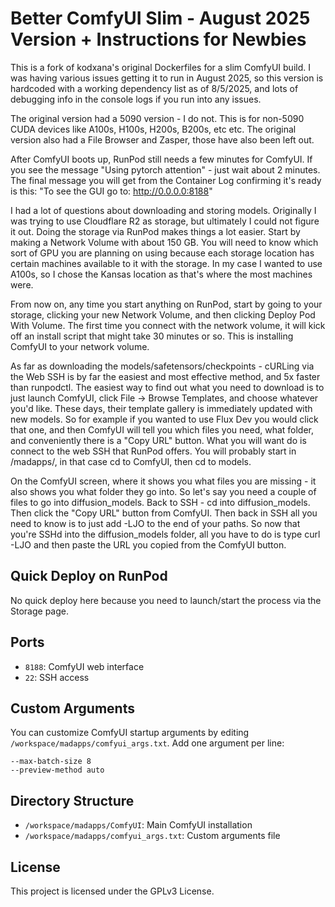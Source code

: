 # Better ComfyUI Slim - August 2025 Version + Instructions for Newbies

This is a fork of kodxana's original Dockerfiles for a slim ComfyUI build. I was having various issues getting it to run in August 2025, so this version is hardcoded with a working dependency list as of 8/5/2025, and lots of debugging info in the console logs if you run into any issues.

The original version had a 5090 version - I do not. This is for non-5090 CUDA devices like A100s, H100s, H200s, B200s, etc etc. The original version also had a File Browser and Zasper, those have also been left out.

After ComfyUI boots up, RunPod still needs a few minutes for ComfyUI. If you see the message "Using pytorch attention" - just wait about 2 minutes. The final message you will get from the Container Log confirming it's ready is this: "To see the GUI go to: http://0.0.0.0:8188"

I had a lot of questions about downloading and storing models. Originally I was trying to use Cloudflare R2 as storage, but ultimately I could not figure it out. Doing the storage via RunPod makes things a lot easier. Start by making a Network Volume with about 150 GB. You will need to know which sort of GPU you are planning on using because each storage location has certain machines available to it with the storage. In my case I wanted to use A100s, so I chose the Kansas location as that's where the most machines were. 

From now on, any time you start anything on RunPod, start by going to your storage, clicking your new Network Volume, and then clicking Deploy Pod With Volume. The first time you connect with the network volume, it will kick off an install script that might take 30 minutes or so. This is installing ComfyUI to your network volume. 

As far as downloading the models/safetensors/checkpoints - cURLing via the Web SSH is by far the easiest and most effective method, and 5x faster than runpodctl. The easiest way to find out what you need to download is to just launch ComfyUI, click File -> Browse Templates, and choose whatever you'd like. These days, their template gallery is immediately updated with new models. So for example if you wanted to use Flux Dev you would click that one, and then ComfyUI will tell you which files you need, what folder, and conveniently there is a "Copy URL" button. What you will want do is connect to the web SSH that RunPod offers. You will probably start in /madapps/, in that case cd to ComfyUI, then cd to models. 

On the ComfyUI screen, where it shows you what files you are missing - it also shows you what folder they go into. So let's say you need a couple of files to go into diffusion_models. Back to SSH - cd into diffusion_models. Then click the "Copy URL" button from ComfyUI. Then back in SSH all you need to know is to just add -LJO to the end of your paths. So now that you're SSHd into the diffusion_models folder, all you have to do is type curl -LJO and then paste the URL you copied from the ComfyUI button.

## Quick Deploy on RunPod

No quick deploy here because you need to launch/start the process via the Storage page.

## Ports

- `8188`: ComfyUI web interface
- `22`: SSH access

## Custom Arguments

You can customize ComfyUI startup arguments by editing `/workspace/madapps/comfyui_args.txt`. Add one argument per line:
```
--max-batch-size 8
--preview-method auto
```

## Directory Structure

- `/workspace/madapps/ComfyUI`: Main ComfyUI installation
- `/workspace/madapps/comfyui_args.txt`: Custom arguments file

## License

This project is licensed under the GPLv3 License.
